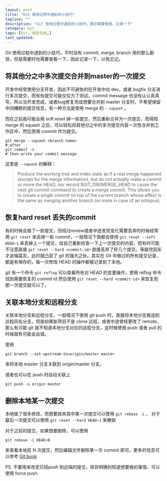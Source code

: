 ```yaml
---
layout: post
title: "Git 使用过程中遇到的小技巧"
tagline: ""
description: "Git 使用过程中遇到的小技巧，偶尔需要使用，记录一下"
category: Git
tags: [Git, 经验总结,]
last_updated: 
---
```


Git 使用过程中遇到的小技巧，平时没有 commit, merge, branch 用的那么勤快，但是需要时也需要查看一下，因此记录一下，以免忘记。

## 将其他分之中多次提交合并到master的一次提交

开发中经常使用分支开发，因此不可避免的在开发中向 dev，或者 bugfix 分支进行多次提交，而有些提交可能仅仅为了测试，commit message 也没有认认真真写，所以当开发完成，或者bug修复完成想要合并到 master 分支时，不希望保留中间糟糕的提交信息，有一种方法是使用 merge 的 `--squash` 。

而在之前我可能会用 soft reset 掉一些提交，然后重新合并为一次提交，而得知 merge 的 squash 之后，可以轻松将其他分之中的多次提交内容一次性合并到工作区中，然后使用 commit 作为提交。

	git merge --squash <branch name>
	# after
	git commit -s
	# then write your commit message

这里是 `--squash` 的解释：

> Produce the working tree and index state as if a real merge happened (except for the merge information), but do not actually make a commit or move the HEAD, nor record $GIT_DIR/MERGE_HEAD to cause the next git commit command to create a merge commit. This allows you to create a single commit on top of the current branch whose effect is the same as merging another branch (or more in case of an octopus).


## 恢复hard reset 丢失的commit

有的时候会做了一些提交，但经过review或者中途发现变化需要丢弃的时候经常用 `git reset` 来丢掉一些 commit，一般情况下我都会使用 `git reset --soft HEAD~1` 来丢掉上一个提交，给自己重新检查一下上一次提交的内容。而有时可能不注意直接 `git reset --hard <commit-id>` 直接丢弃了好几个提交。等敲完回车才追悔莫及，此时就凸显了 git 的强大之处。其实在 Git 中做过的所有提交记录，都是有保存的，每一次修改 HEAD 的操作都被记录到了本地。

git 有一个命令 `git reflog` 可以查看所有对 HEAD 的变更操作，使用 reflog 命令找到需要恢复的 commit id 然后使用 `git reset --hard <commit-id>` 来恢复到那一次提交就可以了。


## 关联本地分支和远程分支

关联本地分支和远程分支，一般情况下使用 git push 时，直接将本地分支推送到远程同名分支，但是如果新项目不是 clone 远程，或者中途曾经更改了 remote，那么有可能 git 就不知道本地分支对应的远程分支，这时候使用 push 或者 pull 的时候就有可能会出错。

使用

    git branch --set-upstream-to=origin/master master 

来将本地 master 分支关联到 origin/master 分支。

或者也可以在 push 时自动关联上

    git push -u origin master


## 删除本地某一次提交

本地做了很多修改，而想要放弃其中某一次提交可以使用 `git rebase -i` ， 对于最后一次提交可以使用 `git reset --hard HEAD~1` 来撤销

对于之前的提交，如果想要删除，可以使用

	git rebase -i HEAD~N

来查看本地前 N 次提交，然后编辑文件删除某一次 commit 即可。更多的信息可以参考 [Git book](http://git-scm.com/book/en/Git-Branching-Rebasing)

PS. 不要用来改变已经push 到远端的提交，除非明确的知道想要做的事情，可以使用 force push.
